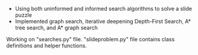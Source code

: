 - Using both uninformed and informed search algorithms to solve a slide puzzle
- Implemented graph search, iterative deepening Depth-First Search, A* tree search, and A* graph search

Working on "searches.py" file. "slideproblem.py" file contains class definitions and helper functions.
